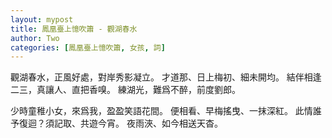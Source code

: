 ```yaml
---
layout: mypost
title: 鳳凰臺上憶吹簫 - 觀湖春水
author: Two
categories: [鳳凰臺上憶吹簫, 女孩, 詞]
---
```


觀湖春水，正風好處，對岸秀影凝立。
才道那、日上梅初、細未開均。
結伴相逢二三，真讓人、直把香嗅。
練湖光，難爲不醉，前度劉郎。

少時童稚小女，來爲我，盈盈笑語花間。
便相看、早梅搖曳、一抹深紅。
此情誰予復迴？須記取、共遊今宵。
夜雨浹、如今相送天杳。
